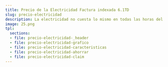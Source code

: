 ```yaml
---
title: Precio de la Electricidad Factura indexada 6.1TD
slug: precio-electricidad
description: La electricidad no cuesta lo mismo en todas las horas del día. Esta gráfica te lo muestra para puedes tomar decisiones inteligentes y reducir tu gasto.
image: 25.png
tpl:
  sections:
  - file: precio-electricidad-_header
  - file: precio-electricidad-grafico
  - file: precio-electricidad-caracteristicas
  - file: precio-electricidad-ahorrar
  - file: precio-electricidad-claim
---
```


